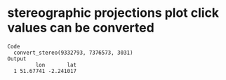 # stereographic projections plot click values can be converted

    Code
      convert_stereo(9332793, 7376573, 3031)
    Output
             lon       lat
      1 51.67741 -2.241017

